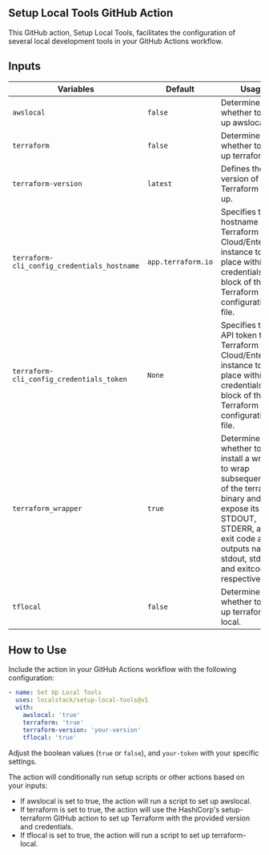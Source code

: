 ## Setup Local Tools GitHub Action

This GitHub action, Setup Local Tools, facilitates the configuration of several local development tools in your GitHub Actions workflow.

## Inputs

| Variables | Default | Usage |
|---|---|---|
| `awslocal` | `false`| Determines whether to set up awslocal. |
| `terraform` | `false` | Determines whether to set up terraform. |
| `terraform-version` | `latest` | Defines the version of Terraform to set up. |
| `terraform-cli_config_credentials_hostname` | `app.terraform.io` | Specifies the hostname of a Terraform Cloud/Enterprise instance to place within the credentials block of the Terraform CLI configuration file. |
| `terraform-cli_config_credentials_token` | `None` | Specifies the API token for a Terraform Cloud/Enterprise instance to place within the credentials block of the Terraform CLI configuration file. |
| `terraform_wrapper` | `true` | Determines whether to install a wrapper to wrap subsequent calls of the terraform binary and expose its STDOUT, STDERR, and exit code as outputs named stdout, stderr, and exitcode respectively. |
| `tflocal` | `false` | Determines whether to set up terraform-local. |


## How to Use

Include the action in your GitHub Actions workflow with the following configuration:

```yaml
- name: Set Up Local Tools
  uses: localstack/setup-local-tools@v1
  with:
    awslocal: 'true'
    terraform: 'true'
    terraform-version: 'your-version'
    tflocal: 'true'
```
Adjust the boolean values (`true` or `false`), and `your-token` with your specific settings.

The action will conditionally run setup scripts or other actions based on your inputs:
- If awslocal is set to true, the action will run a script to set up awslocal.
- If terraform is set to true, the action will use the HashiCorp's setup-terraform GitHub action to set up Terraform with the provided version and credentials.
- If tflocal is set to true, the action will run a script to set up terraform-local.